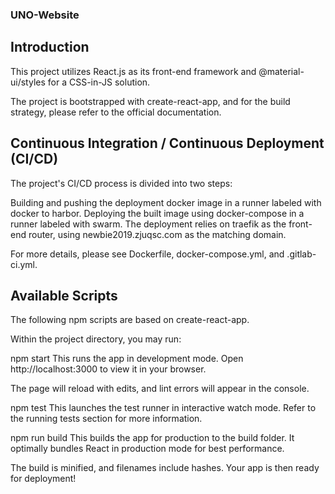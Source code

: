 ### UNO-Website

## Introduction
This project utilizes React.js as its front-end framework and @material-ui/styles for a CSS-in-JS solution.

The project is bootstrapped with create-react-app, and for the build strategy, please refer to the official documentation.

## Continuous Integration / Continuous Deployment (CI/CD)
The project's CI/CD process is divided into two steps:

Building and pushing the deployment docker image in a runner labeled with docker to harbor.
Deploying the built image using docker-compose in a runner labeled with swarm.
The deployment relies on traefik as the front-end router, using newbie2019.zjuqsc.com as the matching domain.

For more details, please see Dockerfile, docker-compose.yml, and .gitlab-ci.yml.

## Available Scripts
The following npm scripts are based on create-react-app.

Within the project directory, you may run:

npm start
This runs the app in development mode.
Open http://localhost:3000 to view it in your browser.

The page will reload with edits, and lint errors will appear in the console.

npm test
This launches the test runner in interactive watch mode.
Refer to the running tests section for more information.

npm run build
This builds the app for production to the build folder.
It optimally bundles React in production mode for best performance.

The build is minified, and filenames include hashes.
Your app is then ready for deployment!
